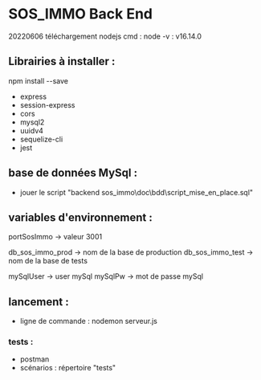 # SOS_IMMO Back End
20220606 téléchargement nodejs
cmd : node -v : v16.14.0

## Librairies à installer : 
npm install --save 
* express 
* session-express
* cors
* mysql2
* uuidv4
* sequelize-cli
* jest

## base de données MySql : 
* jouer le script "backend sos_immo\doc\bdd\script_mise_en_place.sql"

## variables d'environnement : 
portSosImmo -> valeur 3001

db_sos_immo_prod -> nom de la base de production
db_sos_immo_test -> nom de la base de tests

mySqlUser -> user mySql
mySqlPw -> mot de passe mySql

## lancement : 
* ligne de commande : nodemon serveur.js

### tests :
* postman
* scénarios : répertoire "tests"

